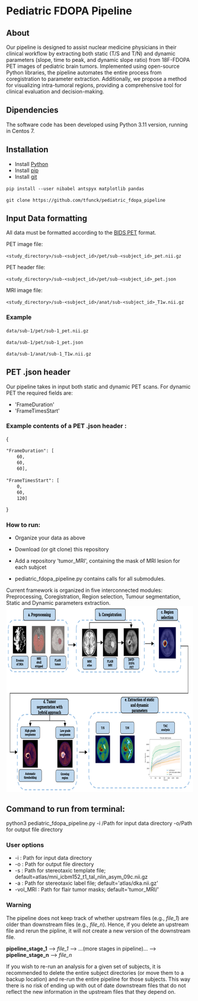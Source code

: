 # Pediatric FDOPA Pipeline

## About

Our pipeline is designed to assist nuclear medicine physicians in their clinical workflow by extracting both static (T/S and T/N) and dynamic parameters (slope, time to peak, and dynamic slope ratio) from 18F-FDOPA PET images of pediatric brain tumors. Implemented using open-source Python libraries, the pipeline automates the entire process from coregistration to parameter extraction. Additionally, we propose a method for visualizing intra-tumoral regions, providing a comprehensive tool for clinical evaluation and decision-making.
## Dipendencies 
The software code has been developed using Python 3.11 version, running in Centos 7.
## Installation
* Install [Python](https://www.python.org/downloads/)
* Install [pip](https://pip.pypa.io/en/stable/installation/)
* Install [git](https://git-scm.com/book/en/v2/Getting-Started-Installing-Git)

`pip install --user nibabel antspyx matplotlib pandas` 

`git clone https://github.com/tfunck/pediatric_fdopa_pipeline`

## Input Data formatting

All data must be formatted according to the [BIDS PET](https://bids-specification.readthedocs.io/en/stable/04-modality-specific-files/09-positron-emission-tomography.html) format.

PET image file:

`<study_directory>/sub-<subject_id>/pet/sub-<subject_id>_pet.nii.gz`

PET header file:

`<study_directory>/sub-<subject_id>/pet/sub-<subject_id>_pet.json`

MRI image file:

`<study_directory>/sub-<subject_id>/anat/sub-<subject_id>_T1w.nii.gz`

### Example
`data/sub-1/pet/sub-1_pet.nii.gz`

`data/sub-1/pet/sub-1_pet.json`

`data/sub-1/anat/sub-1_T1w.nii.gz`

## PET .json header
Our pipeline takes in input both static and dynamic PET scans. For dynamic PET the required fields are:

* 'FrameDuration'
* 'FrameTimesStart'

### Example contents of a PET .json header :

{

	"FrameDuration": [
		60,
		60,
		60],
		
	"FrameTimesStart": [
		0,
		60,
		120]

}

### How to run:
* Organize your data as above
  
* Download (or git clone) this repository
  
* Add a repository 'tumor_MRI', containing the mask of MRI lesion for each subjcet
  
* pediatric_fdopa_pipeline.py contains calls for all submodules.
  
Current framework is organized in five interconnected modules: Preprocessing, Coregistration, Region selection, Tumour segmentation, Static and Dynamic parameters extraction. 
<img src="Pipeline_structure.png" alt="Pipeline Diagram" width="600" height="500"/>

## Command to run from terminal: 
python3 pediatric_fdopa_pipeline.py -i /Path for input data directory -o/Path for output file directory

### User options

* -i : Path for input data directory
* -o : Path for output file directory
* -s : Path for stereotaxic template file; default=atlas/mni_icbm152_t1_tal_nlin_asym_09c.nii.gz
* -a : Path for stereotaxic label file; default='atlas/dka.nii.gz'
* -vol_MRI : Path for flair tumor masks; default='tumor_MRI/'

### Warning

The pipeline does not keep track of whether upstream files (e.g., *file_1*) are older than downstream files (e.g., *file_n*). Hence, if you delete an upstream file and rerun the pipline, it will not create a new version of the downstream file.

**pipeline_stage_1** --> *file_1* --> ...(more stages in pipeline)... --> **pipeline_stage_n** --> *file_n*

If you wish to re-run an analysis for a given set of subjects, it is recommended to delete the entire subject directories (or move them to a backup location) and re-run the entire pipeline for those subjects. This way there is no risk of ending up with out of date downstream files that do not reflect the new information in the upstream files that they depend on.
